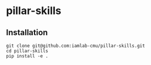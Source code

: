 # pillar-skills

## Installation

```
git clone git@github.com:iamlab-cmu/pillar-skills.git
cd pillar-skills
pip install -e .
```
